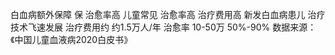 白血病额外保障
保
治愈率高
儿童常见
治愈率高
治疗费用高
新发白血病患儿
治疗技术飞速发展
治疗费用约
约1.5万人/年
治愈率
10-50万
50%-90%
数据来源：《中国儿童血液病2020白皮书》
